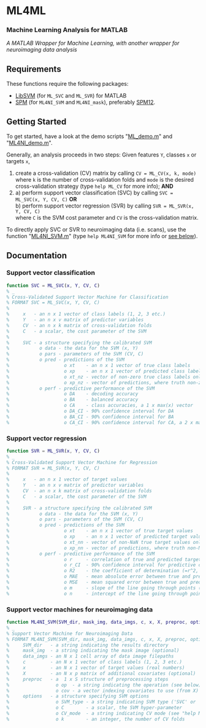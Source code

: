 # ML4ML

### Machine Learning Analysis for MATLAB

_A MATLAB Wrapper for Machine Learning, with another wrapper for neuroimaging data analysis_


## Requirements

These functions require the following packages:

* [LibSVM](https://www.csie.ntu.edu.tw/~cjlin/libsvm/) (for `ML_SVC` and `ML_SVR`) for MATLAB
* [SPM](https://www.fil.ion.ucl.ac.uk/spm/software/spm12/) (for `ML4NI_SVM` and `ML4NI_mask`), preferably [SPM12](https://github.com/spm/spm12).


## Getting Started

To get started, have a look at the demo scripts "[ML_demo.m](https://github.com/JoramSoch/ML4ML/blob/main/ML_demo.m)" and "[ML4NI_demo.m](https://github.com/JoramSoch/ML4ML/blob/main/ML4NI_demo.m)".

Generally, an analysis proceeds in two steps: Given features `Y`, classes `x` or targets `x`,

1. create a cross-validation (CV) matrix by calling `CV = ML_CV(x, k, mode)` where `k` is the number of cross-validation folds and `mode` is the desired cross-validation strategy (type `help ML_CV` for more info); **AND** <br>
2. a) perform support vector classification (SVC) by calling `SVC = ML_SVC(x, Y, CV, C)` **OR** <br>
   b) perform support vector regression (SVR) by calling `SVR = ML_SVR(x, Y, CV, C)` <br>
      where `C` is the SVM cost parameter and `CV` is the cross-validation matrix.

To directly apply SVC or SVR to neuroimaging data (i.e. scans), use the function "[ML4NI_SVM.m](https://github.com/JoramSoch/ML4ML/blob/main/ML4NI_SVM.m)" (type `help ML4NI_SVM` for more info or [see below](https://github.com/JoramSoch/ML4ML#support-vector-machines-for-neuroimaging-data)).


## Documentation

### Support vector classification

```matlab
function SVC = ML_SVC(x, Y, CV, C)
% _
% Cross-Validated Support Vector Machine for Classification
% FORMAT SVC = ML_SVC(x, Y, CV, C)
% 
%     x   - an n x 1 vector of class labels (1, 2, 3 etc.)
%     Y   - an n x v matrix of predictor variables
%     CV  - an n x k matrix of cross-validation folds
%     C   - a scalar, the cost parameter of the SVM
% 
%     SVC - a structure specifying the calibrated SVM
%           o data - the data for the SVM (x, Y)
%           o pars - parameters of the SVM (CV, C)
%           o pred - predictions of the SVM
%                    o xt    - an n x 1 vector of true class labels
%                    o xp    - an n x 1 vector of predicted class labels
%                    o xt_nz - vector of non-zero true class labels only
%                    o xp_nz - vector of predictions, where truth non-zero
%           o perf - predictive performance of the SVM
%                    o DA    - decoding accuracy
%                    o BA    - balanced accuracy
%                    o CA    - class accuracies, a 1 x max(x) vector
%                    o DA_CI - 90% confidence interval for DA
%                    o BA_CI - 90% confidence interval for BA
%                    o CA_CI - 90% confidence interval for CA, a 2 x max(x) matrix
```

### Support vector regression

```matlab
function SVR = ML_SVR(x, Y, CV, C)
% _
% Cross-Validated Support Vector Machine for Regression
% FORMAT SVR = ML_SVR(x, Y, CV, C)
% 
%     x   - an n x 1 vector of target values
%     Y   - an n x v matrix of predictor variables
%     CV  - an n x k matrix of cross-validation folds
%     C   - a scalar, the cost parameter of the SVM
% 
%     SVR - a structure specifying the calibrated SVM
%           o data - the data for the SVM (x, Y)
%           o pars - parameters of the SVM (CV, C)
%           o pred - predictions of the SVM
%                    o xt    - an n x 1 vector of true target values
%                    o xp    - an n x 1 vector of predicted target values
%                    o xt_nn - vector of non-NaN true target values only
%                    o xp_nn - vector of predictions, where truth non-NaN
%           o perf - predictive performance of the SVM
%                    o r     - correlation of true and predicted target values
%                    o r_CI  - 90% confidence interval for predictive correlation
%                    o R2    - the coefficient of determination (=r^2, "R-squared")
%                    o MAE   - mean absolute error between true and predicted
%                    o MSE   - mean squared error between true and predicted
%                    o m     - slope of the line going through points (xt,xp)
%                    o n     - intercept of the line going through points (xt,xp)
```

### Support vector machines for neuroimaging data

```matlab
function ML4NI_SVM(SVM_dir, mask_img, data_imgs, c, x, X, preproc, options)
% _
% Support Vector Machine for Neuroimaging Data
% FORMAT ML4NI_SVM(SVM_dir, mask_img, data_imgs, c, x, X, preproc, options)
%     SVM_dir   - a string indicating the results directory
%     mask_img  - a string indicating the mask image (optional)
%     data_imgs - an N x 1 cell array of data image filepaths
%     c         - an N x 1 vector of class labels (1, 2, 3 etc.)
%     x         - an N x 1 vector of target values (real numbers)
%     X         - an N x p matrix of additional covariates (optional)
%     preproc   - a  1 x S structure of preprocessing steps
%                 o op  - a string indicating the operation (see below)
%                 o cov - a vector indexing covariates to use (from X)
%     options   - a structure specifying SVM options
%                 o SVM_type - a string indicating SVM type ('SVC' or 'SVR')
%                 o C        - a scalar, the SVM hyper-parameter
%                 o CV_mode  - a string indicating CV mode (see "help ML_CV")
%                 o k        - an integer, the number of CV folds
```
